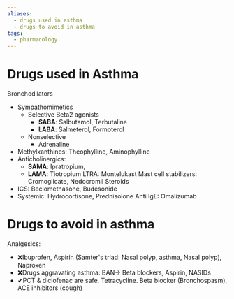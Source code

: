 ```yaml
---
aliases:
  - drugs used in asthma
  - drugs to avoid in asthma
tags:
  - pharmacology
---
```

# Drugs used in Asthma
Bronchodilators
- Sympathomimetics
	- Selective Beta2 agonists
		- **SABA**: Salbutamol, Terbutaline
		- **LABA**: Salmeterol, Formoterol
	- Nonselective
		- Adrenaline
- Methylxanthines: Theophylline, Aminophylline
- Anticholinergics:
	- **SAMA**: Ipratropium,
	- **LAMA**: Tiotropium
LTRA: Montelukast
Mast cell stabilizers: Cromoglicate, Nedocromil
Steroids
- ICS: Beclomethasone, Budesonide
- Systemic: Hydrocortisone, Prednisolone
Anti IgE: Omalizumab

# Drugs to avoid in asthma
Analgesics:
- ❌Ibuprofen, Aspirin (Samter's triad: Nasal polyp, asthma, Nasal polyp), Naproxen
- ❌Drugs aggravating asthma: BAN-> Beta blockers, Aspirin, NASIDs
- ✔PCT & diclofenac are safe.
Tetracycline.
Beta blocker (Bronchospasm), 
ACE inhibitors (cough)